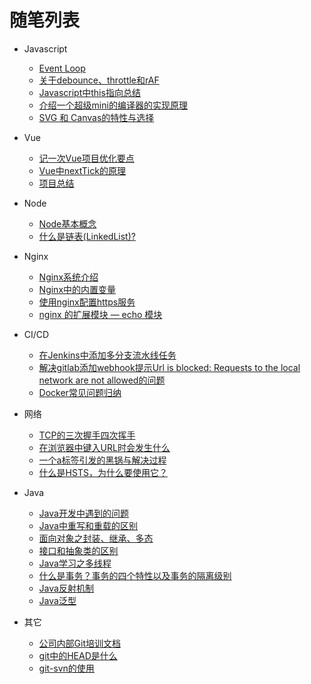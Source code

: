 # 随笔列表


- Javascript
  - [Event Loop](Javascript/event-loop.md)
  - [关于debounce、throttle和rAF](Javascript/debounce-throttle-requestAnimationFrame.md)
  - [Javascript中this指向总结](Javascript/js-this.md)
  - [介绍一个超级mini的编译器的实现原理](Javascript/compiler.md)
  - [SVG 和 Canvas的特性与选择](Javascript/svg&canvas.md)

- Vue
  - [记一次Vue项目优化要点](Vue/project-optimization.md)
  - [Vue中nextTick的原理](Vue/vue-summary.md)
  - [项目总结](Vue/project-summary.md)
  
- Node
  - [Node基本概念](node/1.node基本概念.md)
  - [什么是链表(LinkedList)?](node/什么是链表(LinkedList).md)
  
- Nginx
  - [Nginx系统介绍](nginx/nginx-index.md)
  - [Nginx中的内置变量](nginx/nginx-variables.md)
  - [使用nginx配置https服务](nginx/nginx-https.md)
  - [nginx 的扩展模块 — echo 模块](nginx/echo-nginx-module.md)
 
- CI/CD  
  - [在Jenkins中添加多分支流水线任务](cicd/10.%20%E5%9C%A8Jenkins%E4%B8%AD%E6%B7%BB%E5%8A%A0%E5%A4%9A%E5%88%86%E6%94%AF%E6%B5%81%E6%B0%B4%E7%BA%BF%E4%BB%BB%E5%8A%A1)  
  - [解决gitlab添加webhook提示Url is blocked: Requests to the local network are not allowed的问题](cicd/fix-gitlab-url-blocked)  
  - [Docker常见问题归纳](cicd/docker/docker%E5%B8%B8%E8%A7%81%E9%97%AE%E9%A2%98%E5%BD%92%E7%BA%B3)
  
- 网络
  - [TCP的三次握手四次挥手](HTTP/8.TCP的三次握手四次挥手.md)
  - [在浏览器中键入URL时会发生什么](HTTP/10.在浏览器中键入URL时会发生什么？.md)
  - [一个a标签引发的黑锅与解决过程](HTTP/一个a标签引发的黑锅与解决过程.md)
  - [什么是HSTS，为什么要使用它？](HTTP/HSTS.md)
  
- Java
  - [Java开发中遇到的问题](Java/java-knowledge-point.md)
  - [Java中重写和重载的区别](Java/override&overloading.md)
  - [面向对象之封装、继承、多态](Java/object-oriented-features.md)
  - [接口和抽象类的区别](Java/interface&abstract.md)
  - [Java学习之多线程](Java/thread.md)
  - [什么是事务？事务的四个特性以及事务的隔离级别](Java/transaction.md)
  - [Java反射机制](Java/reflection.md)
  - [Java泛型](Java/generics.md)

- 其它
  - [公司内部Git培训文档](dev-tools/git/git-training.md)
  - [git中的HEAD是什么](dev-tools/git/git中的HEAD是什么.md)
  - [git-svn的使用](dev-tools/git/git-svn.md)


[^_^]:备注下该文档网站搭建工具[docsify](https://docsify.js.org/#/quickstart)
